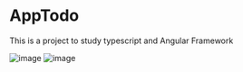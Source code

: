 # AppTodo

This is a project to study typescript and Angular Framework 

![image](https://user-images.githubusercontent.com/60764456/187087664-c3e2329c-e5fe-4ce0-b24d-5ba317ab601e.png)
![image](https://user-images.githubusercontent.com/60764456/187087689-d3e31fcd-2f4e-4c99-9906-0c0f51dee01a.png)
